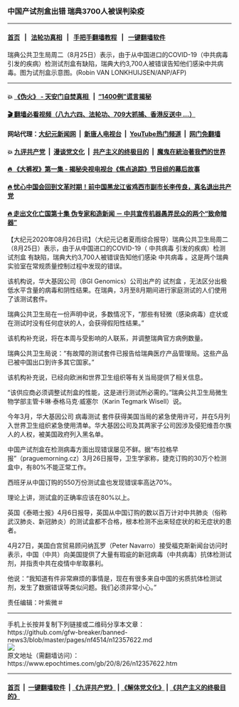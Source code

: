 ### 中国产试剂盒出错 瑞典3700人被误判染疫
------------------------

#### [首页](https://github.com/gfw-breaker/banned-news3/blob/master/README.md) &nbsp;&nbsp;|&nbsp;&nbsp; [法轮功真相](https://github.com/begood0513/basic/blob/master/README.md)  &nbsp;&nbsp;|&nbsp;&nbsp; [手把手翻墙教程](https://github.com/gfw-breaker/guides/wiki)  &nbsp;&nbsp;|&nbsp;&nbsp; [一键翻墙软件](https://github.com/gfw-breaker/nogfw/blob/master/README.md)  



<div><img alt="" class="attachment-djy_600_400 size-djy_600_400 wp-post-image" src="https://i.epochtimes.com/assets/uploads/2020/03/000_1Q55FQ-600x400.jpg"/>
<div class="caption">
 瑞典公共卫生局周二（8月25日）表示，由于从中国进口的COVID-19（中共病毒引发的疾病）检测试剂盒有缺陷，瑞典大约3,700人被错误告知他们感染中共病毒。图为试剂盒示意图。(Robin VAN LONKHUIJSEN/ANP/AFP)
</div></div><hr/>

#### 💥 [《伪火》 - 天安门自焚真相 ](http://141.164.51.119:10000/videos/blog/weihuo.html)&nbsp; |&nbsp; [“1400例”谎言揭秘  ](http://141.164.51.119:10000/videos/blog/jiexi1400.html)

#### [ 🎬  翻墙必看视频（八九六四、法轮功、709大抓捕、香港反送中 ...）](https://github.com/gfw-breaker/links/blob/master/banned.md)

#### 网站代理：[大纪元新闻网](http://167.172.10.89:10080/gb/) &nbsp;|&nbsp; [新唐人电视台](http://167.172.10.89:8808/gb/)  &nbsp;|&nbsp; [YouTube热门频道](http://158.247.203.241/youtube.html) &nbsp;|&nbsp; [网门免翻墙](http://158.247.203.241:11000/show.aspx?name=ogHome)

#### 💥 [九评共产党](http://141.164.51.119:10000/videos/res/jiuping/)&nbsp; |&nbsp; [漫谈党文化](http://141.164.51.119:10000/videos/res/mtdwh/)&nbsp; |&nbsp; [共产主义的终极目的](http://141.164.51.119:10000/videos/res/zjmd/)&nbsp; |&nbsp; [魔鬼在統治著我們的世界](http://141.164.51.119:10000/videos/res/TheSpecter/)  

#### [ 🔥  《大裤衩》第一集 - 揭秘央视电视台《焦点追踪》节目组的幕后故事](http://141.164.51.119:10000/videos/news/../res/big-shorts/index.html)

#### [ 🔥  忧心中国会回到文革时期！前中国黑龙江省鸡西市副市长李传良，真名退出共产党](http://141.164.51.119:10000/videos/news/quit01.html)

#### [ 🔥  走出文化亡国第十集 伪专家和造新闻 － 中共宣传机器愚弄民众的两个“致命暗器”](http://141.164.51.119:10000/videos/news/../res/zcwhwg/index.html)

<div><p>
 【大纪元2020年08月26日讯】（大纪元记者夏雨综合报导）瑞典公共卫生局周二（8月25日）表示，由于从中国进口的COVID-19（
 <ok href="https://www.epochtimes.com/gb/tag/%E4%B8%AD%E5%85%B1%E7%97%85%E6%AF%92.html">
  中共病毒
 </ok>
 引发的疾病）检测
 <ok href="https://www.epochtimes.com/gb/tag/%E8%AF%95%E5%89%82%E7%9B%92.html">
  试剂盒
 </ok>
 有缺陷，瑞典大约3,700人被错误告知他们感染
 <ok href="https://www.epochtimes.com/gb/tag/%E4%B8%AD%E5%85%B1%E7%97%85%E6%AF%92.html">
  中共病毒
 </ok>
 。这是两个瑞典实验室在常规质量控制过程中发现的错误。
</p>
<p>
 该机构说，华大基因公司（BGI Genomics）公司出产的
 <ok href="https://www.epochtimes.com/gb/tag/%E8%AF%95%E5%89%82%E7%9B%92.html">
  试剂盒
 </ok>
 ，无法区分出极低水平含量的病毒和阴性结果。在瑞典，3月至8月期间进行家庭测试的人们使用了该测试套件。
</p>
<p>
 瑞典公共卫生局在一份声明中说，多数情况下，“那些有轻微（感染病毒）症状或在测试时没有任何症状的人，会获得假阳性结果。”
</p>
<p>
 该机构补充说，将在本周与受影响的人联系，并调整瑞典官方病例数量。
</p>
<p>
 瑞典公共卫生局说：“有故障的测试套件已报告给瑞典医疗产品管理局。这些产品已被中国出口到许多其它国家。”
</p>
<p>
 该机构补充说，已经向欧洲和世界卫生组织等有关当局提供了相关信息。
</p>
<p>
 “该供应商必须调整试剂盒的性能，这是进行测试所必需的。”瑞典公共卫生局微生物学部主管卡琳·泰格马克·威塞尔（Karin Tegmark Wisell）说。
</p>
<p>
 今年3月，华大基因公司
 <ok href="https://www.epochtimes.com/gb/tag/%E7%97%85%E6%AF%92%E6%B5%8B%E8%AF%95.html">
  病毒测试
 </ok>
 套件获得美国当局的紧急使用许可，并在5月列入世界卫生组织紧急使用清单。华大基因公司及其两家子公司因涉及侵犯维吾尔族人的人权，被美国政府列入黑名单。
</p>
<p>
 中国产试剂盒在检测病毒方面出现错误屡见不鲜。据“布拉格早报”（praguemorning.cz）3月26日报导，卫生学家称，捷克订购的30万个检测盒中，有80%不能正常工作。
</p>
<p>
 西班牙从中国订购的550万份测试盒也发现错误率高达70%。
</p>
<p>
 理论上讲，测试盒的正确率应该在80%以上。
</p>
<p>
 英国《泰晤士报》4月6日报导，英国从中国订购的数以百万计对中共肺炎（俗称武汉肺炎、新冠肺炎）的测试盒都不合格，根本检测不出来轻症状的和无症状的患者。
</p>
<p>
 4月27日，美国白宫贸易顾问纳瓦罗（Peter Navarro）接受福克斯新闻台访问时表示，中国（中共）向美国提供了大量有瑕疵的新冠病毒（中共病毒）抗体检测试剂，并指责中共在疫情中牟取暴利。
</p>
<p>
 他说：“我知道有件非常麻烦的事情是，现在有很多来自中国的劣质抗体检测试剂，发生了数据错误等类似问题。我们必须非常小心。”
</p>
<p>
 责任编辑：叶紫微＃
</p>
</div>
<hr/>
手机上长按并复制下列链接或二维码分享本文章：<br/>
https://github.com/gfw-breaker/banned-news3/blob/master/pages/nf4514/n12357622.md <br/>
<a href='https://github.com/gfw-breaker/banned-news3/blob/master/pages/nf4514/n12357622.md'><img src='https://github.com/gfw-breaker/banned-news3/blob/master/pages/nf4514/n12357622.md.png'/></a> <br/>
原文地址（需翻墙访问）：https://www.epochtimes.com/gb/20/8/26/n12357622.htm


------------------------
#### [首页](https://github.com/gfw-breaker/banned-news3/blob/master/README.md) &nbsp;|&nbsp; [一键翻墙软件](https://github.com/gfw-breaker/nogfw/blob/master/README.md) &nbsp;| [《九评共产党》](https://github.com/gfw-breaker/9ping.md/blob/master/README.md#九评之一评共产党是什么) | [《解体党文化》](https://github.com/gfw-breaker/jtdwh.md/blob/master/README.md) | [《共产主义的终极目的》](https://github.com/gfw-breaker/gczydzjmd.md/blob/master/README.md)


<img src='http://gfw-breaker.win/banned-news3/pages/nf4514/n12357622.md' width='0px' height='0px'/>